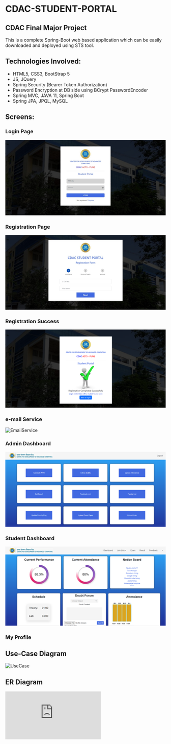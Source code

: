 # CDAC-STUDENT-PORTAL
## CDAC Final Major Project <br />

This is a complete Spring-Boot web based application which can be easily downloaded and deployed using STS tool. 

## Technologies Involved: <br />
* HTML5, CSS3, BootStrap 5
* JS, JQuery
* Spring Security (Bearer Token Authorization)
* Password Encryption at DB side using BCrypt PasswordEncoder
* Spring MVC, JAVA 11, Spring Boot
* Spring JPA, JPQL, MySQL

## Screens:
### Login Page
![LoginPage](https://github.com/CDAC-PGDAC-2203/CDAC-FINAL-PROJECT/blob/main/Documentation/screenshots/login.jpeg)

### Registration Page
![Registration](https://github.com/CDAC-PGDAC-2203/CDAC-FINAL-PROJECT/blob/main/Documentation/screenshots/registration1.jpeg)

### Registration Success
![RegistrationSuccess](https://github.com/CDAC-PGDAC-2203/CDAC-FINAL-PROJECT/blob/main/Documentation/screenshots/success.png)

### e-mail Service
![EmailService]()

### Admin Dashboard
![AdminDashboard](https://github.com/CDAC-PGDAC-2203/CDAC-FINAL-PROJECT/blob/main/Documentation/screenshots/adminDashboard1.png)

### Student Dashboard
![StudentDashboard](https://github.com/CDAC-PGDAC-2203/CDAC-FINAL-PROJECT/blob/main/Documentation/screenshots/dashboardStudent1.png)

### My Profile

## Use-Case Diagram
![UseCase](https://github.com/hardikagarwal1703/CDAC-FINAL-PROJECT/blob/main/Documentation/UseCaseDiagram.jpg)

## ER Diagram
![ERDiagram](https://github.com/hardikagarwal1703/CDAC-FINAL-PROJECT/blob/main/Documentation/ER%20Diagram/ER%20Diagram.pdf)
